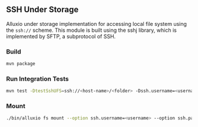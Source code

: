 ## SSH Under Storage

Alluxio under storage implementation for accessing local file system using the `ssh://` scheme. This module is built using the sshj library, which is implemented by SFTP, a subprotocol of SSH.

### Build

```bash
mvn package
```

### Run Integration Tests

```bash
mvn test -DtestSshUFS=ssh://<host-name>/<folder> -Dssh.username=<username> -Dssh.password=<password>
```

### Mount

```bash
./bin/alluxio fs mount --option ssh.username=<username> --option ssh.password=<password> /mnt/ssh ssh://<host-name>/<folder>
```
